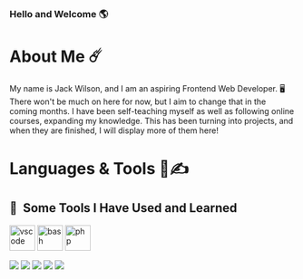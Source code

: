 ### Hello and Welcome 🌎

# About Me ☄️
My name is Jack Wilson, and I am an aspiring Frontend Web Developer. 🖥️
There won't be much on here for now, but I aim to change that in the coming months. I have been self-teaching myself as well as following online courses, expanding my knowledge. This has been turning into projects, and when they are finished, I will display more of them here!

# Languages & Tools 👾✍️
<h2> 🚀 &nbsp;Some Tools I Have Used and Learned</h2>
<p align="left">
<img src="https://cdn.jsdelivr.net/gh/devicons/devicon/icons/vscode/vscode-original.svg" alt="vscode" width="45" height="45"/>
<img src="https://cdn.jsdelivr.net/gh/devicons/devicon/icons/bash/bash-original.svg" alt="bash" width="45" height="45"/>
<img src="https://cdn.jsdelivr.net/gh/devicons/devicon/icons/php/php-original.svg" alt="php" width="45" height="45"/>
</p>
<p>
          
<img src="https://cdn.jsdelivr.net/gh/devicons/devicon@latest/icons/react/react-original.svg" />
 <img src="https://cdn.jsdelivr.net/gh/devicons/devicon@latest/icons/html5/html5-original.svg" />
<img src="https://cdn.jsdelivr.net/gh/devicons/devicon@latest/icons/typescript/typescript-original.svg" />
 <img src="https://cdn.jsdelivr.net/gh/devicons/devicon@latest/icons/bootstrap/bootstrap-original.svg" />
 <img src="https://cdn.jsdelivr.net/gh/devicons/devicon@latest/icons/css3/css3-original.svg" />
 </p>

<!--
**JxckWilsxn/JxckWilsxn** is a ✨ _special_ ✨ repository because its `README.md` (this file) appears on your GitHub profile.

Here are some ideas to get you started:

- 🔭 I’m currently working on ...
- 🌱 I’m currently learning ...
- 👯 I’m looking to collaborate on ...
- 🤔 I’m looking for help with ...
- 💬 Ask me about ...
- 📫 How to reach me: ...
- 😄 Pronouns: ...
- ⚡ Fun fact: ...
-->

